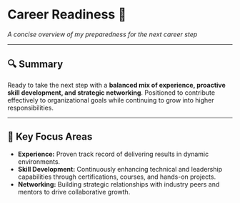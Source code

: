 # Career Readiness 🚀  
*A concise overview of my preparedness for the next career step*  

---

## 🔍 **Summary**  
Ready to take the next step with a **balanced mix of experience, proactive skill development, and strategic networking**. Positioned to contribute effectively to organizational goals while continuing to grow into higher responsibilities.  

---

## 💼 **Key Focus Areas**  
- **Experience:** Proven track record of delivering results in dynamic environments.  
- **Skill Development:** Continuously enhancing technical and leadership capabilities through certifications, courses, and hands-on projects.  
- **Networking:** Building strategic relationships with industry peers and mentors to drive collaborative growth.  

